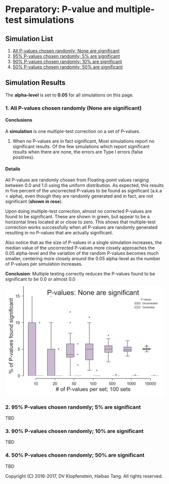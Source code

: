 # Preparatory: P-value and multiple-test simulations

## Simulation List
 1. [All P-values chosen randomly; None are significant](README_prep.md#1-all-p-values-chosen-randomly-none-are-significant-1)
 2. [95% P-values chosen randomly; 5% are significant ](README_prep.md#2-95-p-values-chosen-randomly-5-are-significant)
 3. [90% P-values chosen randomly; 10% are significant ](README_prep.md#3-90-p-values-chosen-randomly-10-are-significant)
 4. [50% P-values chosen randomly; 50% are significant ](README_prep.md#4-50-p-values-chosen-randomly-50-are-significant)


## Simulation Results
The **alpha-level** is set to **0.05** for all simulations on this page.   

### 1. All P-values chosen randomly (None are significant)
#### Conclusions

A **simulation** is one multiple-test correction on a set of P-values.

1. When no P-values are in fact significant,
   Most simulations report no significant results.
   Of the few simulations which report significant results when there are none,
   the errors are Type I errors (false positives).
   
#### Details
All P-values are randomly chosen from Floating-point values ranging between 0.0 and 1.0 using the uniform distribution.
As expected, this results in five percent of the uncorrected P-values
to be found as significant (a.k.a < alpha), even though they are randomly generated
and in fact, are not significant (**shown in rose**).

Upon doing multiple-test correction, almost no corrected P-values are found to be significant.
These are shown in green, but appear to be a horizontal lines located at or close to zero.
This shows that multiple-test correction works successfully when
all P-values are randomly generated resulting in no P-values that are actually significant.

Also notice that as the size of P-values in a single simulation increases,
the median value of the uncorrected P-values more closely approaches the 
0.05 alpha-level and the variation of the random P-values becomes much smaller,
centering more closely around the 0.05 alpha-level as the number of P-values per simulation increases.

**Conclusion**: Multiple testing correctly reduces the P-values found to be significant to be 0.0 or almost 0.0

![Random pvals w/no significance](doc/images/pvalues_sig00.png)

### 2. 95% P-values chosen randomly; 5% are significant 
TBD

### 3. 90% P-values chosen randomly; 10% are significant 
TBD

### 4. 50% P-values chosen randomly; 50% are significant 
TBD

Copyright (C) 2016-2017, DV Klopfenstein, Haibao Tang. All rights reserved.
